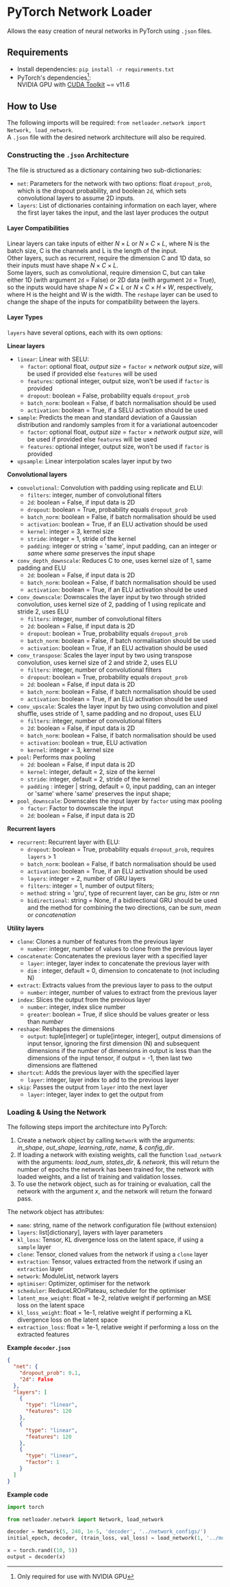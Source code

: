 # PyTorch Network Loader

Allows the easy creation of neural networks in PyTorch using `.json` files.

## Requirements

- Install dependencies:
  `pip install -r requirements.txt`
- PyTorch's dependencies[^1]:  
  NVIDIA GPU with [CUDA Toolkit](https://developer.nvidia.com/cuda-toolkit-archive) ~= v11.6
  [^1]: Only required for use with NVIDIA GPU

## How to Use

The following imports will be required: `from netloader.network import Network, load_network`.  
A `.json` file with the desired network architecture will also be required.

### Constructing the `.json` Architecture

The file is structured as a dictionary containing two sub-dictionaries:
- `net`: Parameters for the network with two options: float `dropout_prob`, which is the dropout
  probability, and boolean `2d`, which sets convolutional layers to assume 2D inputs.
- `layers`: List of dictionaries containing information on each layer, where the first layer takes
  the input, and the last layer produces the output

#### Layer Compatibilities

Linear layers can take inputs of either $N\times L$ or $N\times C\times L$, where N is the
batch size, C is the channels and L is the length of the input.  
Other layers, such as recurrent, require the dimension C and 1D data, so their inputs must have
shape $N\times C\times L$.  
Some layers, such as convolutional, require dimension C, but can take either 1D
(with argument `2d` = False) or 2D data (with argument `2d` = True), so the inputs would have shape
$N\times C\times L$ or $N\times C\times H\times W$, respectively, where H is the height and W is
the width.
The `reshape` layer can be used to change the shape of the inputs
for compatibility between the layers.


#### Layer Types

`layers` have several options, each with its own options:

**Linear layers**
- `linear`: Linear with SELU:
  - `factor`: optional float, _output size_ = `factor` × _network output size_,
    will be used if provided else `features` will be used
  - `features`: optional integer, output size, won't be used if `factor` is provided
  - `dropout`: boolean = False, probability equals `dropout_prob`
  - `batch_norm`: boolean = False, if batch normalisation should be used
  - `activation`: boolean = True, if a SELU activation should be used
- `sample`: Predicts the mean and standard deviation of a Gaussian distribution
  and randomly samples from it for a variational autoencoder
  - `factor`: optional float, _output size_ = `factor` × _network output size_,
    will be used if provided else `features` will be used
  - `features`: optional integer, output size, won't be used if `factor` is provided
- `upsample`: Linear interpolation scales layer input by two

**Convolutional layers**
- `convolutional`: Convolution with padding using replicate and ELU:
  - `filters`: integer, number of convolutional filters
  - `2d`: boolean = False, if input data is 2D
  - `dropout`: boolean = True, probability equals `dropout_prob`
  - `batch_norm`: boolean = False, if batch normalisation should be used
  - `activation`: boolean = True, if an ELU activation should be used
  - `kernel`: integer = 3, kernel size
  - `stride`: integer = 1, stride of the kernel
  - `padding`: integer or string = 'same',
    input padding, can an integer or _same_ where _same_ preserves the input shape
- `conv_depth_downscale`: Reduces C to one, uses kernel size of 1, same padding and ELU
  - `2d`: boolean = False, if input data is 2D
  - `batch_norm`: boolean = False, if batch normalisation should be used
  - `activation`: boolean = True, if an ELU activation should be used
- `conv_downscale`: Downscales the layer input by two through strided convolution,
  uses kernel size of 2, padding of 1 using replicate and stride 2, uses ELU
  - `filters`: integer, number of convolutional filters
  - `2d`: boolean = False, if input data is 2D
  - `dropout`: boolean = True, probability equals `dropout_prob`
  - `batch_norm`: boolean = False, if batch normalisation should be used
  - `activation`: boolean = True, if an ELU activation should be used
- `conv_transpose`: Scales the layer input by two using transpose convolution,
  uses kernel size of 2 and stride 2, uses ELU
  - `filters`: integer, number of convolutional filters
  - `dropout`: boolean = True, probability equals `dropout_prob`
  - `2d`: boolean = False, if input data is 2D
  - `batch_norm`: boolean = False, if batch normalisation should be used
  - `activation`: boolean = True, if an ELU activation should be used
- `conv_upscale`: Scales the layer input by two using convolution and pixel shuffle,
  uses stride of 1, same padding and no dropout, uses ELU
  - `filters`: integer, number of convolutional filters
  - `2d`: boolean = False, if input data is 2D
  - `batch_norm`: boolean = False, if batch normalisation should be used
  - `activation`: boolean = true, ELU activation
  - `kernel`: integer = 3, kernel size
- `pool`: Performs max pooling
  - `2d`: boolean = False, if input data is 2D
  - `kernel`: integer, default = 2, size of the kernel 
  - `stride`: integer, default = 2, stride of the kernel 
  - `padding` : integer | string, default = 0, input padding, can an integer or 'same'
    where 'same' preserves the input shape;
- `pool_downscale`: Downscales the input layer by `factor` using max pooling
  - `factor`: Factor to downscale the input
  - `2d`: boolean = False, if input data is 2D

**Recurrent layers**
- `recurrent`: Recurrent layer with ELU:
  - `dropout`: boolean = True, probability equals `dropout_prob`, requires `layers` > 1
  - `batch_norm`: boolean = False, if batch normalisation should be used
  - `activation`: boolean = True, if an ELU activation should be used
  - `layers`: integer = 2, number of GRU layers
  - `filters`: integer = 1, number of output filters;
  - `method`: string = 'gru', type of recurrent layer, can be _gru_, _lstm_ or _rnn_
  - `bidirectional`: string = None,
    if a bidirectional GRU should be used and the method for combining the two directions,
    can be _sum_, _mean_ or _concatenation_

**Utility layers**
- `clone`: Clones a number of features from the previous layer
  - `number`: integer, number of values to clone from the previous layer
- `concatenate`: Concatenates the previous layer with a specified layer
  - `layer`: integer, layer index to concatenate the previous layer with
  - `dim` : integer, default = 0, dimension to concatenate to (not including N)
- `extract`: Extracts values from the previous layer to pass to the output
  - `number`: integer, number of values to extract from the previous layer
- `index`: Slices the output from the previous layer
  - `number`: integer, index slice number
  - `greater`: boolean = True, if slice should be values greater or less than _number_
- `reshape`: Reshapes the dimensions
  - `output`: tuple[integer] or tuple[integer, integer], output dimensions of input tensor, ignoring
    the first dimension (N) and subsequent dimensions if the number of dimensions in output
    is less than the dimensions of the input tensor, if output = -1, then last two dimensions are
    flattened
- `shortcut`: Adds the previous layer with the specified layer
  - `layer`: integer, layer index to add to the previous layer
- `skip`: Passes the output from `layer` into the next layer
  - `layer`: integer, layer index to get the output from

### Loading & Using the Network

The following steps import the architecture into PyTorch:

1. Create a network object by calling `Network` with the arguments: _in\_shape_, _out\_shape_,
   _learning\_rate_, _name_, & _config\_dir_.
2. If loading a network with existing weights, call the function `load_network` with the arguments:
   _load\_num_, _states\_dir_, & _network_,
   this will return the number of epochs the network has been trained for, the network with loaded
   weights, and a list of training and validation losses.
3. To use the network object, such as for training or evaluation, call the network with the argument
   _x_, and the network will return the forward pass.

The network object has attributes:
- `name`: string, name of the network configuration file (without extension)
- `layers`: list\[dictionary\], layers with layer parameters
- `kl_loss`: Tensor, KL divergence loss on the latent space, if using a `sample` layer
- `clone`: Tensor, cloned values from the network if using a `clone` layer
- `extraction`: Tensor, values extracted from the network if using an `extraction` layer
- `network`: ModuleList, network layers
- `optimiser`: Optimizer, optimiser for the network
- `scheduler`: ReduceLROnPlateau, scheduler for the optimiser
- `latent_mse_weight`: float = 1e-2, relative weight if performing an MSE loss on the latent space
- `kl_loss_weight`: float = 1e-1,
  relative weight if performing a KL divergence loss on the latent space
- `extraction_loss`: float = 1e-1, relative weight if performing a loss on the extracted features

**Example `decoder.json`**
```json
{
  "net": {
    "dropout_prob": 0.1,
    "2d": False
  },
  "layers": [
    {
      "type": "linear",
      "features": 120
    },
    {
      "type": "linear",
      "features": 120
    },
    {
      "type": "linear",
      "factor": 1
    }
  ]
}
```

**Example code**
```python
import torch

from netloader.network import Network, load_network

decoder = Network(5, 240, 1e-5, 'decoder', '../network_configs/')
initial_epoch, decoder, (train_loss, val_loss) = load_network(1, '../model_states/', decoder)

x = torch.rand((10, 5))
output = decoder(x)
```
